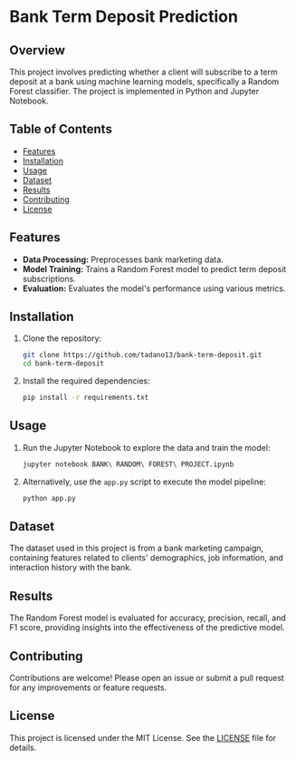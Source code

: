 # Bank Term Deposit Prediction

## Overview
This project involves predicting whether a client will subscribe to a term deposit at a bank using machine learning models, specifically a Random Forest classifier. The project is implemented in Python and Jupyter Notebook.

## Table of Contents
- [Features](#features)
- [Installation](#installation)
- [Usage](#usage)
- [Dataset](#dataset)
- [Results](#results)
- [Contributing](#contributing)
- [License](#license)

## Features
- **Data Processing:** Preprocesses bank marketing data.
- **Model Training:** Trains a Random Forest model to predict term deposit subscriptions.
- **Evaluation:** Evaluates the model's performance using various metrics.

## Installation
1. Clone the repository:
    ```bash
    git clone https://github.com/tadano13/bank-term-deposit.git
    cd bank-term-deposit
    ```
2. Install the required dependencies:
    ```bash
    pip install -r requirements.txt
    ```

## Usage
1. Run the Jupyter Notebook to explore the data and train the model:
    ```bash
    jupyter notebook BANK\ RANDOM\ FOREST\ PROJECT.ipynb
    ```
2. Alternatively, use the `app.py` script to execute the model pipeline:
    ```bash
    python app.py
    ```

## Dataset
The dataset used in this project is from a bank marketing campaign, containing features related to clients' demographics, job information, and interaction history with the bank.

## Results
The Random Forest model is evaluated for accuracy, precision, recall, and F1 score, providing insights into the effectiveness of the predictive model.

## Contributing
Contributions are welcome! Please open an issue or submit a pull request for any improvements or feature requests.

## License
This project is licensed under the MIT License. See the [LICENSE](LICENSE) file for details.
